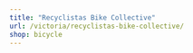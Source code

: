 ```yaml
---
title: "Recyclistas Bike Collective"
url: /victoria/recyclistas-bike-collective/
shop: bicycle
---
```

